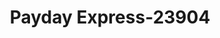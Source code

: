 ---
f_zip-code: 90710
f_state-code: CA
title: Payday Express-23904
f_phone: 310-534-8787
f_city-only: Harbor City
f_address: 1204 Pacific Coast Hwy Harbor City
f_location-unique-id: '23904'
slug: payday-express-23904
updated-on: '2024-05-30T13:46:58.046Z'
created-on: '2024-05-30T13:36:59.803Z'
published-on: '2024-05-30T13:54:32.469Z'
f_city-state: cms/city/harbor-city-ca.md
f_company: cms/company/payday-express.md
f_state: cms/state/california.md
layout: '[payday-loan].html'
tags: payday-loan
---